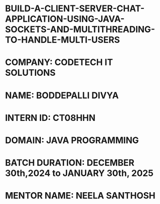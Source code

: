 # BUILD-A-CLIENT-SERVER-CHAT-APPLICATION-USING-JAVA-SOCKETS-AND-MULTITHREADING-TO-HANDLE-MULTI-USERS

# COMPANY: CODETECH IT SOLUTIONS

# NAME: BODDEPALLI DIVYA

# INTERN ID: CT08HHN

# DOMAIN: JAVA PROGRAMMING

# BATCH DURATION: DECEMBER 30th,2024 to JANUARY 30th, 2025

# MENTOR NAME: NEELA SANTHOSH
